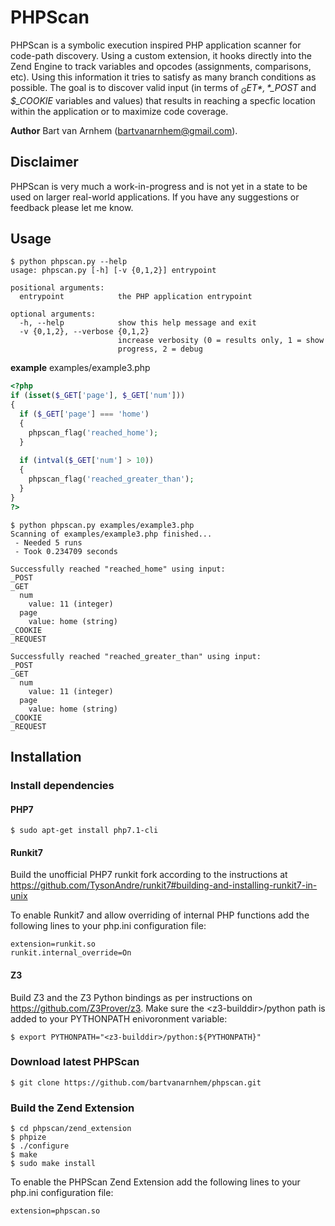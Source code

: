 # PHPScan
PHPScan is a symbolic execution inspired PHP application scanner for code-path discovery. Using a custom extension, it hooks directly into the Zend Engine to track variables and opcodes (assignments, comparisons, etc). Using this information it tries to satisfy as many branch conditions as possible. The goal is to discover valid input (in terms of *$_GET*, *$_POST* and *$_COOKIE* variables and values) that results in reaching a specfic location within the application or to maximize code coverage.

**Author**
Bart van Arnhem (bartvanarnhem@gmail.com).

## Disclaimer
PHPScan is very much a work-in-progress and is not yet in a state to be used on larger real-world applications. If you have any suggestions or feedback please let me know.

## Usage

```
$ python phpscan.py --help
usage: phpscan.py [-h] [-v {0,1,2}] entrypoint

positional arguments:
  entrypoint            the PHP application entrypoint

optional arguments:
  -h, --help            show this help message and exit
  -v {0,1,2}, --verbose {0,1,2}
                        increase verbosity (0 = results only, 1 = show
                        progress, 2 = debug
```

**example** examples/example3.php
```php
<?php
if (isset($_GET['page'], $_GET['num']))
{
  if ($_GET['page'] === 'home')
  {
    phpscan_flag('reached_home');
  }
  
  if (intval($_GET['num'] > 10))
  {
    phpscan_flag('reached_greater_than');
  }
}
?>
```

```
$ python phpscan.py examples/example3.php
Scanning of examples/example3.php finished...
 - Needed 5 runs
 - Took 0.234709 seconds

Successfully reached "reached_home" using input:
_POST
_GET
  num
    value: 11 (integer)
  page
    value: home (string)
_COOKIE
_REQUEST

Successfully reached "reached_greater_than" using input:
_POST
_GET
  num
    value: 11 (integer)
  page
    value: home (string)
_COOKIE
_REQUEST
```

## Installation
### Install dependencies
#### PHP7
```
$ sudo apt-get install php7.1-cli
```
#### Runkit7
Build the unofficial PHP7 runkit fork according to the instructions at https://github.com/TysonAndre/runkit7#building-and-installing-runkit7-in-unix

To enable Runkit7 and allow overriding of internal PHP functions add the following lines to your php.ini configuration file:

```
extension=runkit.so
runkit.internal_override=On
```

#### Z3
Build Z3 and the Z3 Python bindings as per instructions on https://github.com/Z3Prover/z3. Make sure the &lt;z3-builddir&gt;/python path is added to your PYTHONPATH enivoronment variable:

```
$ export PYTHONPATH="<z3-builddir>/python:${PYTHONPATH}"
```


### Download latest PHPScan
```
$ git clone https://github.com/bartvanarnhem/phpscan.git
```

### Build the Zend Extension

```
$ cd phpscan/zend_extension
$ phpize
$ ./configure
$ make
$ sudo make install
```

To enable the PHPScan Zend Extension add the following lines to your php.ini configuration file: 
```
extension=phpscan.so
```


